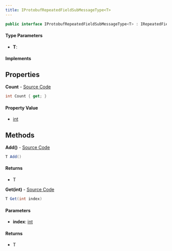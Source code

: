 ```yaml
---
title: IProtobufRepeatedFieldSubMessageType<T>
---
```


```csharp
public interface IProtobufRepeatedFieldSubMessageType<T> : IRepeatedField, IEnumerable<T>, IEnumerable where T : ITypedProtobuf<T>
```

#### Type Parameters

- **T**: 

#### Implements

## Properties

**Count** - [Source Code](https://github.com/swiftly-solution/swiftlys2/blob/master/managed/src/SwiftlyS2.Shared/Modules/NetMessages/IProtobufRepeatedField.cs#L15)

```csharp
int Count { get; }
```

#### Property Value

- [int](https://learn.microsoft.com/dotnet/api/system.int32)

## Methods

**Add()** - [Source Code](https://github.com/swiftly-solution/swiftlys2/blob/master/managed/src/SwiftlyS2.Shared/Modules/NetMessages/IProtobufRepeatedField.cs#L19)

```csharp
T Add()
```

#### Returns

- T

**Get(int)** - [Source Code](https://github.com/swiftly-solution/swiftlys2/blob/master/managed/src/SwiftlyS2.Shared/Modules/NetMessages/IProtobufRepeatedField.cs#L17)

```csharp
T Get(int index)
```

#### Parameters

- **index**: [int](https://learn.microsoft.com/dotnet/api/system.int32)

#### Returns

- T

